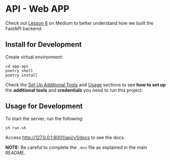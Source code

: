 # API - Web APP

Check out [Lesson 6](https://towardsdatascience.com/fastapi-and-streamlit-the-python-duo-you-must-know-about-72825def1243) on Medium to better understand how we built the FastAPI backend.

## Install for Development

Create virtual environment:
```shell
cd app-api
poetry shell
poetry install
```

Check the [Set Up Additional Tools](https://github.com/iusztinpaul/energy-forecasting#-set-up-additional-tools-) and [Usage](https://github.com/iusztinpaul/energy-forecasting#usage) sections to see **how to set up** the **additional tools** and **credentials** you need to run this project.

## Usage for Development

To start the server, run the following:
```shell
sh run.sh
```

Access http://127.0.0.1:8001/api/v1/docs to see the docs.

**NOTE:** Be careful to complete the `.env` file as explained in the main README.
